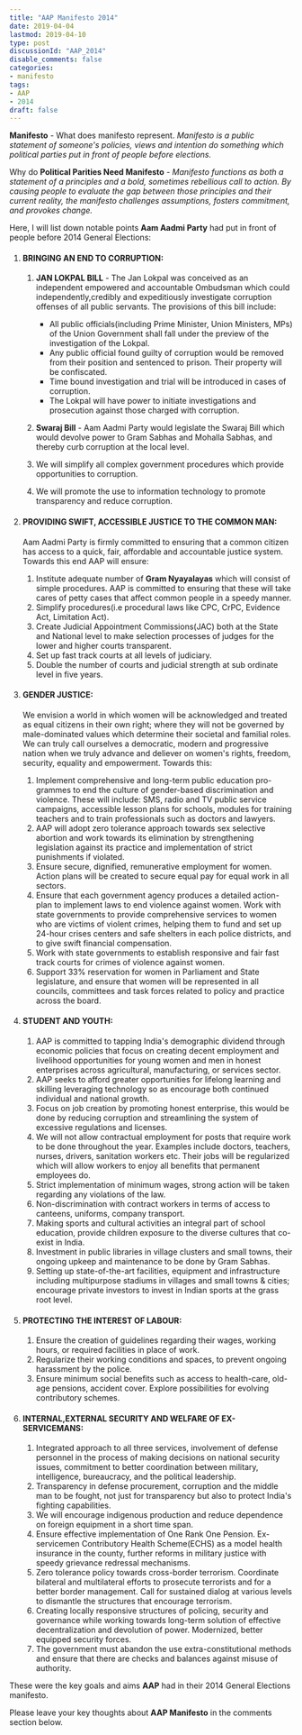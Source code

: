 ```yaml
---
title: "AAP Manifesto 2014"
date: 2019-04-04
lastmod: 2019-04-10
type: post
discussionId: "AAP_2014"
disable_comments: false
categories:
- manifesto
tags:
- AAP
- 2014
draft: false
---
```


**Manifesto** - What does manifesto represent. _Manifesto is a public statement of someone's policies, views and intention do something which political parties put in front of people before elections._

Why do **Political Parities Need Manifesto** - _Manifesto functions as both a statement of a principles and a bold, sometimes
rebellious call to action. By causing people to evaluate the gap between those principles and their current reality, the manifesto challenges assumptions, fosters commitment, and provokes change._

Here, I will list down notable points **Aam Aadmi Party** had put in front of people before 2014 General Elections:

1.  #### BRINGING AN END TO CORRUPTION:

    1. **JAN LOKPAL BILL** - The Jan Lokpal was conceived as an independent empowered and accountable Ombudsman which could independently,credibly and expeditiously investigate corruption offenses of all public servants. The provisions of this bill include:

       - All public officials(including Prime Minister, Union Ministers, MPs) of the Union Government shall fall under the preview of the investigation of the Lokpal.
       - Any public official found guilty of corruption would be removed from their position and sentenced to prison. Their property will be confiscated.
       - Time bound investigation and trial will be introduced in cases of corruption.
       - The Lokpal will have power to initiate investigations and prosecution against those charged with corruption.

    2. **Swaraj Bill** - Aam Aadmi Party would legislate the Swaraj Bill which would devolve power to Gram Sabhas and Mohalla Sabhas, and thereby curb corruption at the local level.
    3. We will simplify all complex government procedures which provide opportunities to corruption.
    4. We will promote the use to information technology to promote transparency and reduce corruption.

2.  #### PROVIDING SWIFT, ACCESSIBLE JUSTICE TO THE COMMON MAN:
    Aam Aadmi Party is firmly committed to ensuring that a common citizen has access to a quick, fair, affordable and accountable justice system. Towards this end AAP will ensure:
    1.  Institute adequate number of **Gram Nyayalayas** which will consist of simple procedures. AAP is committed to ensuring that these will take cares of petty cases that affect common people in a speedy manner.
    2.  Simplify procedures(i.e procedural laws like CPC, CrPC, Evidence Act, Limitation Act).
    3.  Create Judicial Appointment Commissions(JAC) both at the State and National level to make selection processes of judges for the lower and higher courts transparent.
    4.  Set up fast track courts at all levels of judiciary.
    5.  Double the number of courts and judicial strength at sub ordinate level in five years.

3.  #### GENDER JUSTICE:
    We envision a world in which women will be acknowledged and treated as equal citizens in their own right; where they will not be governed by male-dominated values which determine their societal and familial roles. We can truly call ourselves a democratic, modern and progressive nation when we truly advance and deliever on women's rights, freedom, security, equality and empowerment. Towards this:
         
    1. Implement comprehensive and long-term public education pro-grammes to end the culture of gender-based discrimination and violence. These will include: SMS, radio and TV public service campaigns, accessible lesson plans for schools, modules   for training teachers and to train professionals such as doctors and lawyers.
    2. AAP will adopt zero tolerance approach towards sex selective abortion and work towards its elimination by strengthening legislation against its practice and implementation of strict punishments if violated.
    3. Ensure secure, dignified, remunerative employment for women. Action plans will be created to secure equal pay for equal work in all sectors.
    4. Ensure that each government agency produces a detailed action-plan to implement laws to end violence against women. Work with state governments to provide comprehensive services to women who are victims of violent crimes, helping them to fund  and set up 24-hour crises centers and safe shelters in each police districts, and to give swift financial compensation.
    5. Work with state governments to establish responsive and fair fast track courts for crimes of violence against women.
    6. Support 33% reservation for women in Parliament and State legislature, and ensure that women will be represented in all councils, committees and task forces related to policy and practice across the board.

4.  #### STUDENT AND YOUTH:

    1. AAP is committed to tapping India's demographic dividend through economic policies that focus on creating decent employment and livelihood opportunities for young women and men in honest enterprises across agricultural, manufacturing, or services sector.
    2. AAP seeks to afford greater opportunities for lifelong learning and skilling leveraging technology so as encourage both continued individual and national growth.
    3. Focus on job creation by promoting honest enterprise, this would be done by reducing corruption and streamlining the system of excessive regulations and licenses.
    4. We will not allow contractual employment for posts that require work to be done throughout the year. Examples include doctors, teachers, nurses, drivers, sanitation workers etc. Their jobs will be regularized which will allow workers to enjoy all benefits that permanent employees do.
    5. Strict implementation of minimum wages, strong action will be taken regarding any violations of the law.
    6. Non-discrimination with contract workers in terms of access to canteens, uniforms, company transport.
    7. Making sports and cultural activities an integral part of school education, provide children exposure to the diverse cultures that co-exist in India.
    8. Investment in public libraries in village clusters and small towns, their ongoing upkeep and maintenance to be done by Gram Sabhas.
    9. Setting up state-of-the-art facilities, equipment and infrastructure including multipurpose stadiums in villages and small towns & cities; encourage private investors to invest in Indian sports at the grass root level.

5.  #### PROTECTING THE INTEREST OF LABOUR:

    1. Ensure the creation of guidelines regarding their wages, working hours, or required facilities in place of work.
    2. Regularize their working conditions and spaces, to prevent ongoing harassment by the police.
    3. Ensure minimum social benefits such as access to health-care, old-age pensions, accident cover. Explore possibilities for evolving contributory schemes.

6.  #### INTERNAL,EXTERNAL SECURITY AND WELFARE OF EX-SERVICEMANS:

    1. Integrated approach to all three services, involvement of defense personnel in the process of making decisions on national security issues, commitment to better coordination between military, intelligence, bureaucracy, and the political leadership.
    2. Transparency in defense procurement, corruption and the middle man to be fought, not just for transparency but also to protect India's fighting capabilities.
    3. We will encourage indigenous production and reduce dependence on foreign equipment in a short time span.
    4. Ensure effective implementation of One Rank One Pension. Ex-servicemen Contributory Health Scheme(ECHS) as a model health insurance in the county, further reforms in military justice with speedy grievance redressal mechanisms.
    5. Zero tolerance policy towards cross-border terrorism. Coordinate bilateral and multilateral efforts to prosecute terrorists and for a better border management. Call for sustained dialog at various levels to dismantle the structures that encourage terrorism.
    6. Creating locally responsive structures of policing, security and governance while working towards long-term solution of effective decentralization and devolution of power. Modernized, better equipped security forces.
    7. The government must abandon the use extra-constitutional methods and ensure that there are checks and balances against misuse of authority.

These were the key goals and aims **AAP** had in their 2014 General Elections manifesto.

Please leave your key thoughts about **AAP Manifesto** in the comments section below.
